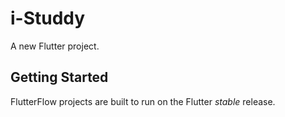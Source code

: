 # i-Studdy

A new Flutter project.

## Getting Started

FlutterFlow projects are built to run on the Flutter _stable_ release.
